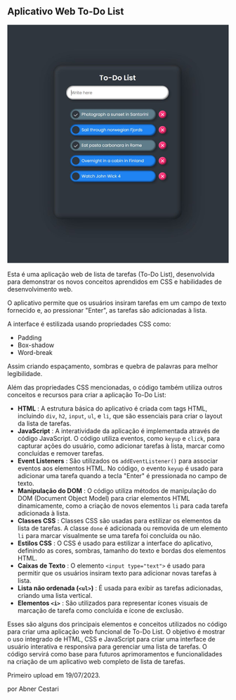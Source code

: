 ## Aplicativo Web To-Do List

![Screenshot do To-Do List](https://github.com/AbnerCestari/HTML-CSS/blob/master/To-Do%20List/Capture.JPG)

Esta é uma aplicação web de lista de tarefas (To-Do List), desenvolvida para demonstrar os novos conceitos aprendidos em CSS e habilidades de desenvolvimento web.

O aplicativo permite que os usuários insiram tarefas em um campo de texto fornecido e, ao pressionar "Enter", as tarefas são adicionadas à lista.

A interface é estilizada usando propriedades CSS como:

* Padding
* Box-shadow
* Word-break

Assim criando espaçamento, sombras e quebra de palavras para melhor legibilidade.

Além das propriedades CSS mencionadas, o código também utiliza outros conceitos e recursos para criar a aplicação To-Do List:

* **HTML** : A estrutura básica do aplicativo é criada com tags HTML, incluindo `div`, `h2`, `input`, `ul`, e `li`, que são essenciais para criar o layout da lista de tarefas.
* **JavaScript** : A interatividade da aplicação é implementada através de código JavaScript. O código utiliza eventos, como `keyup` e `click`, para capturar ações do usuário, como adicionar tarefas à lista, marcar como concluídas e remover tarefas.
* **Event Listeners** : São utilizados os `addEventListener()` para associar eventos aos elementos HTML. No código, o evento `keyup` é usado para adicionar uma tarefa quando a tecla "Enter" é pressionada no campo de texto.
* **Manipulação do DOM** : O código utiliza métodos de manipulação do DOM (Document Object Model) para criar elementos HTML dinamicamente, como a criação de novos elementos `li` para cada tarefa adicionada à lista.
* **Classes CSS** : Classes CSS são usadas para estilizar os elementos da lista de tarefas. A classe `done` é adicionada ou removida de um elemento `li` para marcar visualmente se uma tarefa foi concluída ou não.
* **Estilos CSS** : O CSS é usado para estilizar a interface do aplicativo, definindo as cores, sombras, tamanho do texto e bordas dos elementos HTML.
* **Caixas de Texto** : O elemento `<input type="text">` é usado para permitir que os usuários insiram texto para adicionar novas tarefas à lista.
* **Lista não ordenada (`<ul>`)** : É usada para exibir as tarefas adicionadas, criando uma lista vertical.
* **Elementos `<i>`** : São utilizados para representar ícones visuais de marcação de tarefa como concluída e ícone de exclusão.

Esses são alguns dos principais elementos e conceitos utilizados no código para criar uma aplicação web funcional de To-Do List. O objetivo é mostrar o uso integrado de HTML, CSS e JavaScript para criar uma interface de usuário interativa e responsiva para gerenciar uma lista de tarefas. O código servirá como base para futuros aprimoramentos e funcionalidades na criação de um aplicativo web completo de lista de tarefas.

Primeiro upload em 19/07/2023.

por Abner Cestari
